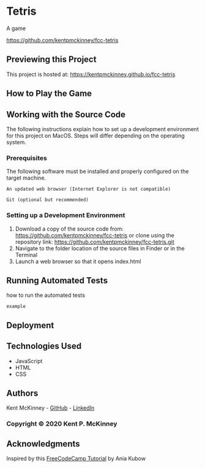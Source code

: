 <!-- Category: FreeCodeCamp;Games;HTML/CSS/JS -->
# Tetris

A game

https://github.com/kentpmckinney/fcc-tetris

## Previewing this Project

This project is hosted at: https://kentpmckinney.github.io/fcc-tetris

## How to Play the Game



## Working with the Source Code

The following instructions explain how to set up a development environment for this project on MacOS. Steps will differ depending on the operating system.

### Prerequisites

The following software must be installed and properly configured on the target machine. 

```
An updated web browser (Internet Explorer is not compatible)
```
```
Git (optional but recommended)
```

### Setting up a Development Environment

1. Download a copy of the source code from: https://github.com/kentpmckinney/fcc-tetris
   or clone using the repository link: https://github.com/kentpmckinney/fcc-tetris.git
2. Navigate to the folder location of the source files in Finder or in the Terminal
3. Launch a web browser so that it opens index.html

## Running Automated Tests

how to run the automated tests

```
example
```

## Deployment



## Technologies Used

* JavaScript
* HTML
* CSS

## Authors

Kent McKinney - [GitHub](https://github.com/kentpmckinney) - [LinkedIn](https://www.linkedin.com/in/kentpmckinney/)

### Copyright &copy; 2020 Kent P. McKinney

## Acknowledgments

Inspired by this [FreeCodeCamp Tutorial](https://www.freecodecamp.org/news/learn-javascript-by-building-7-games-video-course/) by Ania Kubow
